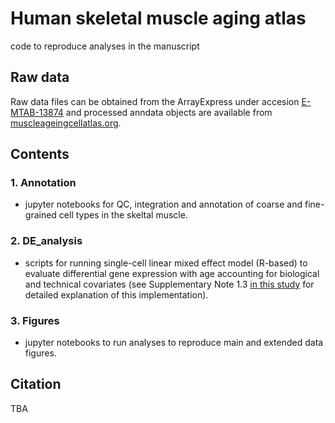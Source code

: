 # Human skeletal muscle aging atlas
code to reproduce analyses in the manuscript 

## Raw data 
Raw data files can be obtained from the ArrayExpress under accesion [E-MTAB-13874](https://www.ebi.ac.uk/biostudies/arrayexpress/studies/E-MTAB-13874) and processed anndata objects are available from [muscleageingcellatlas.org](www.muscleageingcellatlas.org).


## Contents
### 1. Annotation
- jupyter notebooks for QC, integration and annotation of coarse and fine-grained cell types in the skeltal muscle.

### 2. DE_analysis
- scripts for running single-cell linear mixed effect model (R-based) to evaluate differential gene expression with age accounting for biological and technical covariates (see Supplementary Note 1.3 [in this study](https://pubmed.ncbi.nlm.nih.gov/34083789/) for detailed explanation of this implementation).

### 3. Figures
- jupyter notebooks to run analyses to reproduce main and extended data figures.  

## Citation 
TBA
